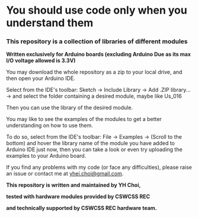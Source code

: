 # You should use code only when you understand them

### This repository is a collection of libraries of different modules

**Written exclusively for Arduino boards (excluding Arduino Due as its max I/O voltage allowed is 3.3V)**

You may download the whole repository as a zip to your local drive, and then open your Arduino IDE.

Select from the IDE's toolbar: Sketch -> Include Library -> Add .ZIP library... -> and select the folder containing a desired module, maybe like Us_016



Then you can use the library of the desired module.

You may like to see the examples of the modules to get a better understanding on how to use them.

To do so, select from the IDE's toolbar: File -> Examples -> (Scroll to the bottom) and hover the library name of the module you have added to Arduino IDE just now, then you can take a look or even try uploading the examples to your Arduino board.



If you find any problems with my code (or face any difficulties), please raise an issue or contact me at yhei.choi@gmail.com.

**This repository is written and maintained by YH Choi,**

**tested with hardware modules provided by CSWCSS REC**

**and technically supported by CSWCSS REC hardware team.**